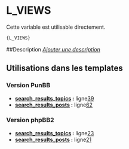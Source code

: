# L_VIEWS


Cette variable est utilisable directement.

```html
{L_VIEWS}
```

##Description
[*Ajouter une description*](https://fa-tvars.appspot.com/var/L_VIEWS)

## Utilisations dans les templates

### Version PunBB
* __[search_results_topics](../tpl/var/punbb/search_results_topics.md#readme) :__ ligne[39](../tpl/src/punbb/search_results_topics.tpl#L39)
* __[search_results_posts](../tpl/var/punbb/search_results_posts.md#readme) :__ ligne[62](../tpl/src/punbb/search_results_posts.tpl#L62)

### Version phpBB2
* __[search_results_topics](../tpl/var/subsilver/search_results_topics.md#readme) :__ ligne[23](../tpl/src/subsilver/search_results_topics.tpl#L23)
* __[search_results_posts](../tpl/var/subsilver/search_results_posts.md#readme) :__ ligne[21](../tpl/src/subsilver/search_results_posts.tpl#L21)